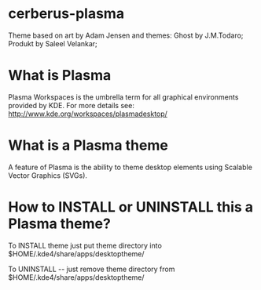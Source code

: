 cerberus-plasma
===============

Theme based on art by Adam Jensen and themes: Ghost by J.M.Todaro; Produkt by Saleel Velankar;

What is Plasma
==============

Plasma Workspaces is the umbrella term for all graphical environments provided by KDE.
For more details see: http://www.kde.org/workspaces/plasmadesktop/

What is a Plasma theme
======================

A feature of Plasma is the ability to theme desktop elements using Scalable Vector Graphics (SVGs).

How to INSTALL or UNINSTALL this a Plasma theme?
================================================

To INSTALL theme just put theme directory into $HOME/.kde4/share/apps/desktoptheme/

To UNINSTALL -- just remove theme directory from $HOME/.kde4/share/apps/desktoptheme/
